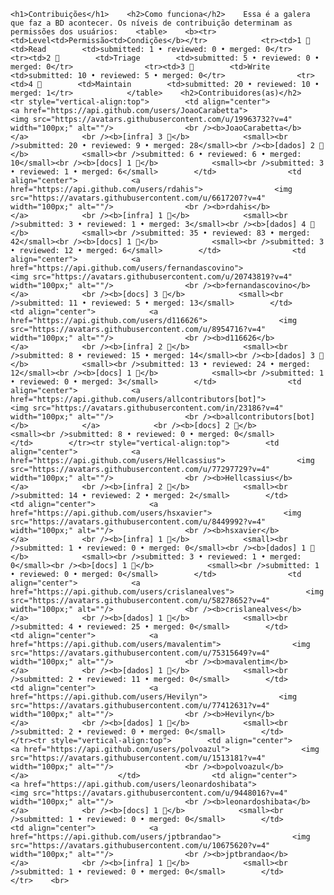     <h1>Contribuições</h1>    <h2>Como funciona</h2>    Essa é a galera que faz a BD acontecer. Os níveis de contribuição determinam as permissões dos usuários:    <table>    <b><tr><td>Level<td>Permissão<td>Condições</b></tr>            <tr><td>1 🐣        <td>Read        <td>submitted: 1 • reviewed: 0 • merged: 0</tr>                <tr><td>2 🐤        <td>Triage        <td>submitted: 5 • reviewed: 0 • merged: 0</tr>                <tr><td>3 🐔        <td>Write        <td>submitted: 10 • reviewed: 5 • merged: 0</tr>                <tr><td>4 🦚        <td>Maintain        <td>submitted: 20 • reviewed: 10 • merged: 1</tr>            </table>    <h2>Contribuidores(as)</h2>    <tr style="vertical-align:top">        <td align="center">            <a href="https://api.github.com/users/JoaoCarabetta">                <img src="https://avatars.githubusercontent.com/u/19963732?v=4" width="100px;" alt=""/>                <br /><b>JoaoCarabetta</b>            </a>            <br /><b>[infra] 3 🐔</b>            <small><br />submitted: 20 • reviewed: 9 • merged: 28</small><br /><b>[dados] 2 🐤</b>            <small><br />submitted: 6 • reviewed: 6 • merged: 10</small><br /><b>[docs] 1 🐣</b>            <small><br />submitted: 3 • reviewed: 1 • merged: 6</small>        </td>                <td align="center">            <a href="https://api.github.com/users/rdahis">                <img src="https://avatars.githubusercontent.com/u/6617207?v=4" width="100px;" alt=""/>                <br /><b>rdahis</b>            </a>            <br /><b>[infra] 1 🐣</b>            <small><br />submitted: 3 • reviewed: 1 • merged: 3</small><br /><b>[dados] 4 🦚</b>            <small><br />submitted: 35 • reviewed: 83 • merged: 42</small><br /><b>[docs] 1 🐣</b>            <small><br />submitted: 3 • reviewed: 12 • merged: 6</small>        </td>                <td align="center">            <a href="https://api.github.com/users/fernandascovino">                <img src="https://avatars.githubusercontent.com/u/20743819?v=4" width="100px;" alt=""/>                <br /><b>fernandascovino</b>            </a>            <br /><b>[docs] 3 🐔</b>            <small><br />submitted: 11 • reviewed: 5 • merged: 13</small>        </td>                <td align="center">            <a href="https://api.github.com/users/d116626">                <img src="https://avatars.githubusercontent.com/u/8954716?v=4" width="100px;" alt=""/>                <br /><b>d116626</b>            </a>            <br /><b>[infra] 2 🐤</b>            <small><br />submitted: 8 • reviewed: 15 • merged: 14</small><br /><b>[dados] 3 🐔</b>            <small><br />submitted: 13 • reviewed: 24 • merged: 12</small><br /><b>[docs] 1 🐣</b>            <small><br />submitted: 1 • reviewed: 0 • merged: 3</small>        </td>                <td align="center">            <a href="https://api.github.com/users/allcontributors[bot]">                <img src="https://avatars.githubusercontent.com/in/23186?v=4" width="100px;" alt=""/>                <br /><b>allcontributors[bot]</b>            </a>            <br /><b>[docs] 2 🐤</b>            <small><br />submitted: 8 • reviewed: 0 • merged: 0</small>        </td>        </tr><tr style="vertical-align:top">        <td align="center">            <a href="https://api.github.com/users/Hellcassius">                <img src="https://avatars.githubusercontent.com/u/77297729?v=4" width="100px;" alt=""/>                <br /><b>Hellcassius</b>            </a>            <br /><b>[infra] 2 🐤</b>            <small><br />submitted: 14 • reviewed: 2 • merged: 2</small>        </td>                <td align="center">            <a href="https://api.github.com/users/hsxavier">                <img src="https://avatars.githubusercontent.com/u/8449992?v=4" width="100px;" alt=""/>                <br /><b>hsxavier</b>            </a>            <br /><b>[infra] 1 🐣</b>            <small><br />submitted: 1 • reviewed: 0 • merged: 0</small><br /><b>[dados] 1 🐣</b>            <small><br />submitted: 3 • reviewed: 1 • merged: 0</small><br /><b>[docs] 1 🐣</b>            <small><br />submitted: 1 • reviewed: 0 • merged: 0</small>        </td>                <td align="center">            <a href="https://api.github.com/users/crislanealves">                <img src="https://avatars.githubusercontent.com/u/58278652?v=4" width="100px;" alt=""/>                <br /><b>crislanealves</b>            </a>            <br /><b>[dados] 1 🐣</b>            <small><br />submitted: 4 • reviewed: 25 • merged: 0</small>        </td>                <td align="center">            <a href="https://api.github.com/users/mavalentim">                <img src="https://avatars.githubusercontent.com/u/75315649?v=4" width="100px;" alt=""/>                <br /><b>mavalentim</b>            </a>            <br /><b>[dados] 1 🐣</b>            <small><br />submitted: 2 • reviewed: 11 • merged: 0</small>        </td>                <td align="center">            <a href="https://api.github.com/users/Hevilyn">                <img src="https://avatars.githubusercontent.com/u/77412631?v=4" width="100px;" alt=""/>                <br /><b>Hevilyn</b>            </a>            <br /><b>[dados] 1 🐣</b>            <small><br />submitted: 2 • reviewed: 0 • merged: 0</small>        </td>        </tr><tr style="vertical-align:top">        <td align="center">            <a href="https://api.github.com/users/polvoazul">                <img src="https://avatars.githubusercontent.com/u/1513181?v=4" width="100px;" alt=""/>                <br /><b>polvoazul</b>            </a>                    </td>                <td align="center">            <a href="https://api.github.com/users/leonardoshibata">                <img src="https://avatars.githubusercontent.com/u/9448016?v=4" width="100px;" alt=""/>                <br /><b>leonardoshibata</b>            </a>            <br /><b>[docs] 1 🐣</b>            <small><br />submitted: 1 • reviewed: 0 • merged: 0</small>        </td>                <td align="center">            <a href="https://api.github.com/users/jptbrandao">                <img src="https://avatars.githubusercontent.com/u/10675620?v=4" width="100px;" alt=""/>                <br /><b>jptbrandao</b>            </a>            <br /><b>[infra] 1 🐣</b>            <small><br />submitted: 1 • reviewed: 0 • merged: 0</small>        </td>        </tr>    <br>    